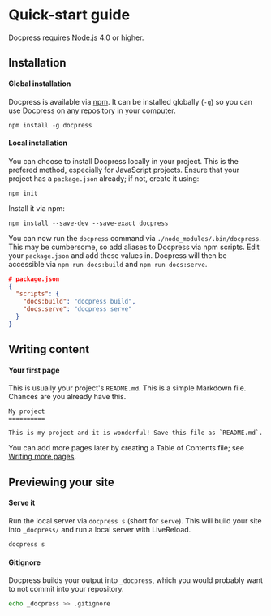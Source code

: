 # Quick-start guide

Docpress requires [Node.js] 4.0 or higher.

[Node.js]: http://nodejs.org/

## Installation

#### Global installation

Docpress is available via [npm](https://www.npmjs.com/package/docpress). It can be installed globally (`-g`) so you can use Docpress on any repository in your computer.

```
npm install -g docpress
```

#### Local installation

You can choose to install Docpress locally in your project. This is the prefered method, especially for JavaScript projects. Ensure that your project has a `package.json` already; if not, create it using:

```
npm init
```

Install it via npm:

```
npm install --save-dev --save-exact docpress
```

You can now run the `docpress` command via `./node_modules/.bin/docpress`. This may be cumbersome, so add aliases to Docpress via npm scripts. Edit your `package.json` and add these values in. Docpress will then be accessible via `npm run docs:build` and `npm run docs:serve`.

```json
# package.json
{
  "scripts": {
    "docs:build": "docpress build",
    "docs:serve": "docpress serve"
  }
}
```

## Writing content

#### Your first page

This is usually your project's `README.md`. This is a simple Markdown file. Chances are you already have this.

```
My project
==========

This is my project and it is wonderful! Save this file as `README.md`.
```

You can add more pages later by creating a Table of Contents file; see [Writing more pages]().

## Previewing your site

#### Serve it

Run the local server via `docpress s` (short for `serve`). This will build your site into `_docpress/` and run a local server with LiveReload.

```
docpress s
```

#### Gitignore

Docpress builds your output into `_docpress`, which you would probably want to not commit into your repository.

```sh
echo _docpress >> .gitignore
```

